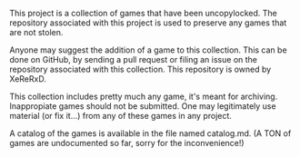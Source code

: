 This project is a collection of games that have been uncopylocked. The repository associated with this project is used to preserve any games that are not stolen.

Anyone may suggest the addition of a game to this collection. This can be done on GitHub, by sending a pull request or filing an issue on the repository associated with this collection. This repository is owned by XeReRxD.

This collection includes pretty much any game, it's meant for archiving. Inappropiate games should not be submitted. One may legitimately use material (or fix it...) from any of these games in any project.

A catalog of the games is available in the file named catalog.md. (A TON of games are undocumented so far, sorry for the inconvenience!)
